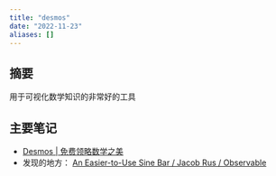 ```yaml
---
title: "desmos"
date: "2022-11-23"
aliases: []
---
```

## 摘要
用于可视化数学知识的非常好的工具

## 主要笔记
-  [Desmos | 免费领略数学之美](https://www.desmos.com/?lang=zh-CN)
- 发现的地方： [An Easier-to-Use Sine Bar / Jacob Rus / Observable](https://observablehq.com/@jrus/sinebar)

